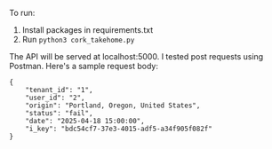 To run:
1. Install packages in requirements.txt
2. Run `python3 cork_takehome.py`

The API will be served at localhost:5000. I tested post requests using Postman. Here's a sample request body:
```
{
    "tenant_id": "1",
    "user_id": "2",
    "origin": "Portland, Oregon, United States",
    "status": "fail",
    "date": "2025-04-18 15:00:00",
    "i_key": "bdc54cf7-37e3-4015-adf5-a34f905f082f"
}
```
